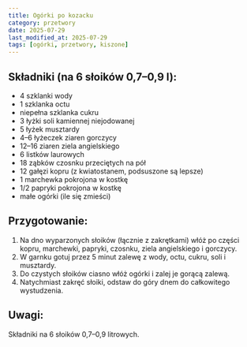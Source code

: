 ```yaml
---
title: Ogórki po kozacku
category: przetwory
date: 2025-07-29
last_modified_at: 2025-07-29
tags: [ogórki, przetwory, kiszone]
---
```


## Składniki (na 6 słoików 0,7–0,9 l):
- 4 szklanki wody
- 1 szklanka octu
- niepełna szklanka cukru
- 3 łyżki soli kamiennej niejodowanej
- 5 łyżek musztardy
- 4–6 łyżeczek ziaren gorczycy
- 12–16 ziaren ziela angielskiego
- 6 listków laurowych
- 18 ząbków czosnku przeciętych na pół
- 12 gałęzi kopru (z kwiatostanem, podsuszone są lepsze)
- 1 marchewka pokrojona w kostkę
- 1/2 papryki pokrojona w kostkę
- małe ogórki (ile się zmieści)

## Przygotowanie:
1. Na dno wyparzonych słoików (łącznie z zakrętkami) włóż po części kopru, marchewki, papryki, czosnku, ziela angielskiego i gorczycy.
2. W garnku gotuj przez 5 minut zalewę z wody, octu, cukru, soli i musztardy.
3. Do czystych słoików ciasno włóż ogórki i zalej je gorącą zalewą.
4. Natychmiast zakręć słoiki, odstaw do góry dnem do całkowitego wystudzenia.

## Uwagi:
Składniki na 6 słoików 0,7–0,9 litrowych.